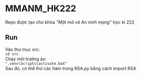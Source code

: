# MMANM_HK222
Repo được tạo cho khóa *"Mật mã và An ninh mạng"* học kì 222  
## Run
Vào thư mục src:  
`cd src`  
Chạy môi trường ảo:  
`".venv\Scripts\activate.bat"`  
Sau đó, có thể thử các hàm trong RSA.py bằng cách import RSA  
